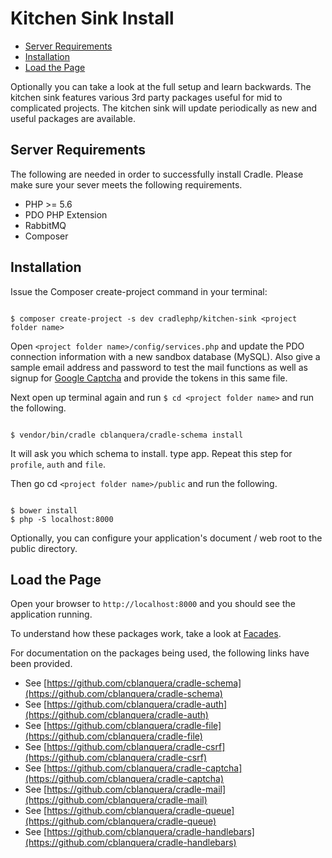 # Kitchen Sink Install

 - [Server Requirements](#requirements)
 - [Installation](#installation)
 - [Load the Page](#load)

Optionally you can take a look at the full setup and learn backwards. The
kitchen sink features various 3rd party packages useful for mid to complicated
projects. The kitchen sink will update periodically as new and useful packages
are available.

<a name="requirements"></a>
## Server Requirements

The following are needed in order to successfully install Cradle. Please make
sure your sever meets the following requirements.

 - PHP >= 5.6
 - PDO PHP Extension
 - RabbitMQ
 - Composer

<a name="installation"></a>
## Installation

Issue the Composer create-project command in your terminal:

```

$ composer create-project -s dev cradlephp/kitchen-sink <project folder name>

```

Open `<project folder name>/config/services.php` and update the PDO connection
information with a new sandbox database (MySQL). Also give a sample email
address and password to test the mail functions as well as signup for
[Google Captcha](https://www.google.com/recaptcha/) and provide the tokens in
this same file.

Next open up terminal again and run `$ cd <project folder name>` and run the
following.

```

$ vendor/bin/cradle cblanquera/cradle-schema install

```

It will ask you which schema to install. type app. Repeat this step for
`profile`, `auth` and `file`.

Then go cd `<project folder name>/public` and run the following.

```

$ bower install
$ php -S localhost:8000

```

Optionally, you can configure your application's document / web root to the
public directory.

<a name="load"></a>
## Load the Page

Open your browser to `http://localhost:8000` and you should see the application
running.

To understand how these packages work, take a look at [Facades](/docs/facades.html).

For documentation on the packages being used, the following links have been
provided.

 - See [https://github.com/cblanquera/cradle-schema](https://github.com/cblanquera/cradle-schema)
 - See [https://github.com/cblanquera/cradle-auth](https://github.com/cblanquera/cradle-auth)
 - See [https://github.com/cblanquera/cradle-file](https://github.com/cblanquera/cradle-file)
 - See [https://github.com/cblanquera/cradle-csrf](https://github.com/cblanquera/cradle-csrf)
 - See [https://github.com/cblanquera/cradle-captcha](https://github.com/cblanquera/cradle-captcha)
 - See [https://github.com/cblanquera/cradle-mail](https://github.com/cblanquera/cradle-mail)
 - See [https://github.com/cblanquera/cradle-queue](https://github.com/cblanquera/cradle-queue)
 - See [https://github.com/cblanquera/cradle-handlebars](https://github.com/cblanquera/cradle-handlebars)
